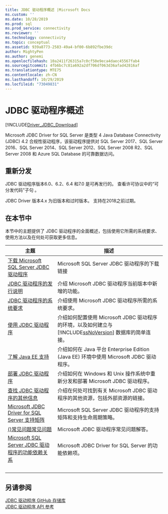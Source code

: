 ```yaml
---
title: JDBC 驱动程序概述 |Microsoft Docs
ms.custom: ''
ms.date: 10/28/2019
ms.prod: sql
ms.prod_service: connectivity
ms.reviewer: ''
ms.technology: connectivity
ms.topic: conceptual
ms.assetid: 939a8773-2583-49a4-bf00-6b892fbe39dc
author: MightyPen
ms.author: genemi
ms.openlocfilehash: 10a2411f26315a7c0cf50e9eca4daec45567fab4
ms.sourcegitcommit: 4fb6bc7c81a692a2df706df063d36afad42816af
ms.translationtype: MTE75
ms.contentlocale: zh-CN
ms.lasthandoff: 10/29/2019
ms.locfileid: "73049831"
---
```

# <a name="overview-of-the-jdbc-driver"></a>JDBC 驱动程序概述

[!INCLUDE[Driver_JDBC_Download](../../includes/driver_jdbc_download.md)]

Microsoft JDBC Driver for SQL Server 是类型 4 Java Database Connectivity (JDBC) 4.2 合规性驱动程序，该驱动程序提供对 SQL Server 2017、SQL Server 2016、SQL Server 2014、SQL Server 2012、SQL Server 2008 R2、SQL Server 2008 和 Azure SQL Database 的可靠数据访问。  

## <a name="redistribution"></a>重新分发

JDBC 驱动程序版本6.0、6.2、6.4 和7.0 是可再发行的。 查看许可协议中的“可分发代码”子句  。

JDBC Driver 版本4.x 为旧版本和过时版本。 支持在2018之前过期。

## <a name="in-this-section"></a>在本节中  

本节中的主题提供了 JDBC 驱动程序的全面概述，包括使用它所需的系统要求、使用方法以及在何处可获取更多信息。  

|主题|描述|  
|-----------|-----------------|  
|[下载 Microsoft SQL Server JDBC 驱动程序](../../connect/jdbc/download-microsoft-jdbc-driver-for-sql-server.md)|Microsoft SQL Server JDBC 驱动程序的下载链接|  
|[JDBC 驱动程序的发行说明](../../connect/jdbc/release-notes-for-the-jdbc-driver.md)|介绍 Microsoft JDBC 驱动程序当前版本中新增的功能。|  
|[JDBC 驱动程序的系统要求](../../connect/jdbc/system-requirements-for-the-jdbc-driver.md)|介绍使用 Microsoft JDBC 驱动程序所需的系统要求。|  
|[使用 JDBC 驱动程序](../../connect/jdbc/using-the-jdbc-driver.md)|介绍如何配置使用 Microsoft JDBC 驱动程序的环境，以及如何建立与 [!INCLUDE[ssNoVersion](../../includes/ssnoversion-md.md)] 数据库的简单连接。|  
|[了解 Java EE 支持](../../connect/jdbc/understanding-java-ee-support.md)|介绍如何在 Java 平台 Enterprise Edition (Java EE) 环境中使用 Microsoft JDBC 驱动程序。|  
|[部署 JDBC 驱动程序](../../connect/jdbc/deploying-the-jdbc-driver.md)|介绍如何在 Windows 和 Unix 操作系统中重新分发和部署 Microsoft JDBC 驱动程序。|  
|[查找 JDBC 驱动程序的其他信息](../../connect/jdbc/finding-additional-jdbc-driver-information.md)|介绍在何处可找到有关 Microsoft JDBC 驱动程序的其他资源，包括外部资源的链接。|  
|[Microsoft JDBC Driver for SQL Server 支持矩阵](../../connect/jdbc/microsoft-jdbc-driver-for-sql-server-support-matrix.md)|Microsoft SQL Server JDBC 驱动程序的支持矩阵和支持生命周期策略。|  
|[&#40;&#41;常见问题常见问题](../../connect/jdbc/frequently-asked-questions-faq-for-jdbc-driver.md)|Microsoft JDBC 驱动程序常见问题解答。|  
|[Microsoft SQL Server JDBC 驱动程序的功能依赖关系](../../connect/jdbc/feature-dependencies-of-microsoft-jdbc-driver-for-sql-server.md)|Microsoft JDBC Driver for SQL Server 的功能依赖项。|
| &nbsp; | &nbsp; |

## <a name="see-also"></a>另请参阅  
 [JDBC 驱动程序 GitHub 存储库](https://github.com/microsoft/mssql-jdbc)  
 [JDBC 驱动程序 API 参考](../../connect/jdbc/reference/jdbc-driver-api-reference.md)  
  
  
